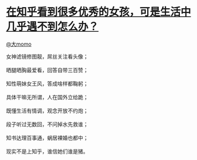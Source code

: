 
#  [在知乎看到很多优秀的女孩，可是生活中几乎遇不到怎么办？](https://zhihu.com/questions/27690446)



[@大momo](https://zhihu.com/people/80c413cd4ce4b2928d48e324f5bdc6bf)

女神滤镜修图靓，屌丝关注看头像；<br><br>晒腿晒胸最爱看，回答自带三百赞；<br><br>知性萌妹女王风，答成啥样都鞠躬；<br><br>具体干嘛无所谓，人在国外立给跪；<br><br>既懂生活有情调，观念开放不约炮；<br><br>段子听过无数回，不问掉水先救谁；<br><br>知书达理百事通，蜗居裸婚也都中；<br><br>现实不是上知乎，谁信她们谁是猪。